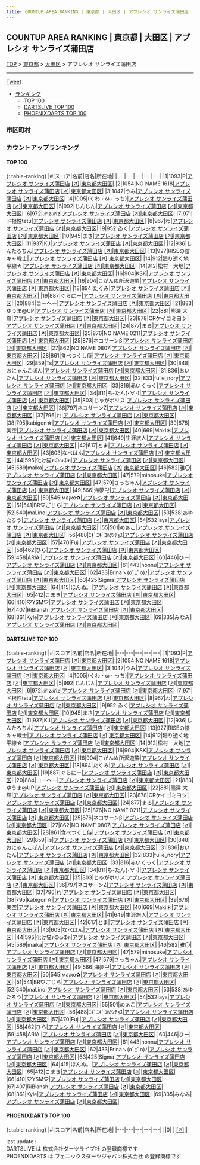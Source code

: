 ```yaml
---
title: COUNTUP AREA RANKING | 東京都 | 大田区 | アプレシオ サンライズ蒲田店
---
```

## COUNTUP AREA RANKING | 東京都 | 大田区 | アプレシオ サンライズ蒲田店

[TOP](/darts/rank/) > [東京都](/darts/rank/東京都/) > [大田区](/darts/rank/東京都/大田区/) > アプレシオ サンライズ蒲田店

___

<a href="https://twitter.com/share?ref_src=twsrc%5Etfw" data-text="COUNTUP AREA RANKING | 東京都大田区アプレシオ サンライズ蒲田店" class="twitter-share-button" data-hashtags="DARTSLIVE,PHOENIXDARTS,darts,ダーツ" data-show-count="false">Tweet</a>

* [ランキング](#カウントアップランキング)
    * [TOP 100](#top-100)
    * [DARTSLIVE TOP 100](#dartslive-top-100)
    * [PHOENIXDARTS TOP 100](#phoenixdarts-top-100)

### 市区町村

<ul>

</ul>

### カウントアップランキング

#### TOP 100



{:.table-ranking}
|#|スコア|名前|店名|所在地|
|---|---|---|---|---|
|1|1093|<span class="rank-name-dl">P</span>|<a href="/darts/rank/shops/05ab45ffa70e6ca20d9b047a20a7ba1e.html">アプレシオ サンライズ蒲田店</a> <a href="https://search.dartslive.com/jp/shop/05ab45ffa70e6ca20d9b047a20a7ba1e">[↗]</a>|<a href="/darts/rank/東京都/大田区">東京都大田区</a>|
|2|1054|<span class="rank-name-dl">NO NAME 1618</span>|<a href="/darts/rank/shops/05ab45ffa70e6ca20d9b047a20a7ba1e.html">アプレシオ サンライズ蒲田店</a> <a href="https://search.dartslive.com/jp/shop/05ab45ffa70e6ca20d9b047a20a7ba1e">[↗]</a>|<a href="/darts/rank/東京都/大田区">東京都大田区</a>|
|3|1047|<span class="rank-name-dl">うみ</span>|<a href="/darts/rank/shops/05ab45ffa70e6ca20d9b047a20a7ba1e.html">アプレシオ サンライズ蒲田店</a> <a href="https://search.dartslive.com/jp/shop/05ab45ffa70e6ca20d9b047a20a7ba1e">[↗]</a>|<a href="/darts/rank/東京都/大田区">東京都大田区</a>|
|4|1005|<span class="rank-name-dl">(くわ・ω・っち)</span>|<a href="/darts/rank/shops/05ab45ffa70e6ca20d9b047a20a7ba1e.html">アプレシオ サンライズ蒲田店</a> <a href="https://search.dartslive.com/jp/shop/05ab45ffa70e6ca20d9b047a20a7ba1e">[↗]</a>|<a href="/darts/rank/東京都/大田区">東京都大田区</a>|
|5|992|<span class="rank-name-dl">じんじん</span>|<a href="/darts/rank/shops/05ab45ffa70e6ca20d9b047a20a7ba1e.html">アプレシオ サンライズ蒲田店</a> <a href="https://search.dartslive.com/jp/shop/05ab45ffa70e6ca20d9b047a20a7ba1e">[↗]</a>|<a href="/darts/rank/東京都/大田区">東京都大田区</a>|
|6|972|<span class="rank-name-dl">ℛizℛiz</span>|<a href="/darts/rank/shops/05ab45ffa70e6ca20d9b047a20a7ba1e.html">アプレシオ サンライズ蒲田店</a> <a href="https://search.dartslive.com/jp/shop/05ab45ffa70e6ca20d9b047a20a7ba1e">[↗]</a>|<a href="/darts/rank/東京都/大田区">東京都大田区</a>|
|7|971|<span class="rank-name-dl">ド根性tetu</span>|<a href="/darts/rank/shops/05ab45ffa70e6ca20d9b047a20a7ba1e.html">アプレシオ サンライズ蒲田店</a> <a href="https://search.dartslive.com/jp/shop/05ab45ffa70e6ca20d9b047a20a7ba1e">[↗]</a>|<a href="/darts/rank/東京都/大田区">東京都大田区</a>|
|8|967|<span class="rank-name-dl">わ</span>|<a href="/darts/rank/shops/05ab45ffa70e6ca20d9b047a20a7ba1e.html">アプレシオ サンライズ蒲田店</a> <a href="https://search.dartslive.com/jp/shop/05ab45ffa70e6ca20d9b047a20a7ba1e">[↗]</a>|<a href="/darts/rank/東京都/大田区">東京都大田区</a>|
|9|952|<span class="rank-name-dl">ゐく</span>|<a href="/darts/rank/shops/05ab45ffa70e6ca20d9b047a20a7ba1e.html">アプレシオ サンライズ蒲田店</a> <a href="https://search.dartslive.com/jp/shop/05ab45ffa70e6ca20d9b047a20a7ba1e">[↗]</a>|<a href="/darts/rank/東京都/大田区">東京都大田区</a>|
|10|945|<span class="rank-name-dl">まさ</span>|<a href="/darts/rank/shops/05ab45ffa70e6ca20d9b047a20a7ba1e.html">アプレシオ サンライズ蒲田店</a> <a href="https://search.dartslive.com/jp/shop/05ab45ffa70e6ca20d9b047a20a7ba1e">[↗]</a>|<a href="/darts/rank/東京都/大田区">東京都大田区</a>|
|11|937|<span class="rank-name-dl">KJ</span>|<a href="/darts/rank/shops/05ab45ffa70e6ca20d9b047a20a7ba1e.html">アプレシオ サンライズ蒲田店</a> <a href="https://search.dartslive.com/jp/shop/05ab45ffa70e6ca20d9b047a20a7ba1e">[↗]</a>|<a href="/darts/rank/東京都/大田区">東京都大田区</a>|
|12|936|<span class="rank-name-dl">しんたろちん</span>|<a href="/darts/rank/shops/05ab45ffa70e6ca20d9b047a20a7ba1e.html">アプレシオ サンライズ蒲田店</a> <a href="https://search.dartslive.com/jp/shop/05ab45ffa70e6ca20d9b047a20a7ba1e">[↗]</a>|<a href="/darts/rank/東京都/大田区">東京都大田区</a>|
|13|927|<span class="rank-name-dl">RISEの陰キャ戦士</span>|<a href="/darts/rank/shops/05ab45ffa70e6ca20d9b047a20a7ba1e.html">アプレシオ サンライズ蒲田店</a> <a href="https://search.dartslive.com/jp/shop/05ab45ffa70e6ca20d9b047a20a7ba1e">[↗]</a>|<a href="/darts/rank/東京都/大田区">東京都大田区</a>|
|14|912|<span class="rank-name-dl">廻り逝く地平線☆</span>|<a href="/darts/rank/shops/05ab45ffa70e6ca20d9b047a20a7ba1e.html">アプレシオ サンライズ蒲田店</a> <a href="https://search.dartslive.com/jp/shop/05ab45ffa70e6ca20d9b047a20a7ba1e">[↗]</a>|<a href="/darts/rank/東京都/大田区">東京都大田区</a>|
|14|912|<span class="rank-name-dl">松村　大地</span>|<a href="/darts/rank/shops/05ab45ffa70e6ca20d9b047a20a7ba1e.html">アプレシオ サンライズ蒲田店</a> <a href="https://search.dartslive.com/jp/shop/05ab45ffa70e6ca20d9b047a20a7ba1e">[↗]</a>|<a href="/darts/rank/東京都/大田区">東京都大田区</a>|
|16|904|<span class="rank-name-dl">KSK</span>|<a href="/darts/rank/shops/05ab45ffa70e6ca20d9b047a20a7ba1e.html">アプレシオ サンライズ蒲田店</a> <a href="https://search.dartslive.com/jp/shop/05ab45ffa70e6ca20d9b047a20a7ba1e">[↗]</a>|<a href="/darts/rank/東京都/大田区">東京都大田区</a>|
|16|904|<span class="rank-name-dl">こがんぬ所沢遊酔</span>|<a href="/darts/rank/shops/05ab45ffa70e6ca20d9b047a20a7ba1e.html">アプレシオ サンライズ蒲田店</a> <a href="https://search.dartslive.com/jp/shop/05ab45ffa70e6ca20d9b047a20a7ba1e">[↗]</a>|<a href="/darts/rank/東京都/大田区">東京都大田区</a>|
|18|894|<span class="rank-name-dl">たくみ</span>|<a href="/darts/rank/shops/05ab45ffa70e6ca20d9b047a20a7ba1e.html">アプレシオ サンライズ蒲田店</a> <a href="https://search.dartslive.com/jp/shop/05ab45ffa70e6ca20d9b047a20a7ba1e">[↗]</a>|<a href="/darts/rank/東京都/大田区">東京都大田区</a>|
|19|887|<span class="rank-name-dl">ぐらにー</span>|<a href="/darts/rank/shops/05ab45ffa70e6ca20d9b047a20a7ba1e.html">アプレシオ サンライズ蒲田店</a> <a href="https://search.dartslive.com/jp/shop/05ab45ffa70e6ca20d9b047a20a7ba1e">[↗]</a>|<a href="/darts/rank/東京都/大田区">東京都大田区</a>|
|20|884|<span class="rank-name-dl">コーヘー</span>|<a href="/darts/rank/shops/05ab45ffa70e6ca20d9b047a20a7ba1e.html">アプレシオ サンライズ蒲田店</a> <a href="https://search.dartslive.com/jp/shop/05ab45ffa70e6ca20d9b047a20a7ba1e">[↗]</a>|<a href="/darts/rank/東京都/大田区">東京都大田区</a>|
|21|883|<span class="rank-name-dl">ゆうま@UP</span>|<a href="/darts/rank/shops/05ab45ffa70e6ca20d9b047a20a7ba1e.html">アプレシオ サンライズ蒲田店</a> <a href="https://search.dartslive.com/jp/shop/05ab45ffa70e6ca20d9b047a20a7ba1e">[↗]</a>|<a href="/darts/rank/東京都/大田区">東京都大田区</a>|
|22|881|<span class="rank-name-dl">熊澤 大輝</span>|<a href="/darts/rank/shops/05ab45ffa70e6ca20d9b047a20a7ba1e.html">アプレシオ サンライズ蒲田店</a> <a href="https://search.dartslive.com/jp/shop/05ab45ffa70e6ca20d9b047a20a7ba1e">[↗]</a>|<a href="/darts/rank/東京都/大田区">東京都大田区</a>|
|23|878|<span class="rank-name-dl">CRケイゴミヨシ</span>|<a href="/darts/rank/shops/05ab45ffa70e6ca20d9b047a20a7ba1e.html">アプレシオ サンライズ蒲田店</a> <a href="https://search.dartslive.com/jp/shop/05ab45ffa70e6ca20d9b047a20a7ba1e">[↗]</a>|<a href="/darts/rank/東京都/大田区">東京都大田区</a>|
|24|877|<span class="rank-name-dl">まる</span>|<a href="/darts/rank/shops/05ab45ffa70e6ca20d9b047a20a7ba1e.html">アプレシオ サンライズ蒲田店</a> <a href="https://search.dartslive.com/jp/shop/05ab45ffa70e6ca20d9b047a20a7ba1e">[↗]</a>|<a href="/darts/rank/東京都/大田区">東京都大田区</a>|
|25|876|<span class="rank-name-dl">NO NAME 0211</span>|<a href="/darts/rank/shops/05ab45ffa70e6ca20d9b047a20a7ba1e.html">アプレシオ サンライズ蒲田店</a> <a href="https://search.dartslive.com/jp/shop/05ab45ffa70e6ca20d9b047a20a7ba1e">[↗]</a>|<a href="/darts/rank/東京都/大田区">東京都大田区</a>|
|25|876|<span class="rank-name-dl">ネコサーンβ</span>|<a href="/darts/rank/shops/05ab45ffa70e6ca20d9b047a20a7ba1e.html">アプレシオ サンライズ蒲田店</a> <a href="https://search.dartslive.com/jp/shop/05ab45ffa70e6ca20d9b047a20a7ba1e">[↗]</a>|<a href="/darts/rank/東京都/大田区">東京都大田区</a>|
|27|862|<span class="rank-name-dl">NO NAME 0807</span>|<a href="/darts/rank/shops/05ab45ffa70e6ca20d9b047a20a7ba1e.html">アプレシオ サンライズ蒲田店</a> <a href="https://search.dartslive.com/jp/shop/05ab45ffa70e6ca20d9b047a20a7ba1e">[↗]</a>|<a href="/darts/rank/東京都/大田区">東京都大田区</a>|
|28|861|<span class="rank-name-dl">食べつくし侍</span>|<a href="/darts/rank/shops/05ab45ffa70e6ca20d9b047a20a7ba1e.html">アプレシオ サンライズ蒲田店</a> <a href="https://search.dartslive.com/jp/shop/05ab45ffa70e6ca20d9b047a20a7ba1e">[↗]</a>|<a href="/darts/rank/東京都/大田区">東京都大田区</a>|
|29|859|<span class="rank-name-dl">Ts</span>|<a href="/darts/rank/shops/05ab45ffa70e6ca20d9b047a20a7ba1e.html">アプレシオ サンライズ蒲田店</a> <a href="https://search.dartslive.com/jp/shop/05ab45ffa70e6ca20d9b047a20a7ba1e">[↗]</a>|<a href="/darts/rank/東京都/大田区">東京都大田区</a>|
|30|848|<span class="rank-name-dl">おにゃんこぽん</span>|<a href="/darts/rank/shops/05ab45ffa70e6ca20d9b047a20a7ba1e.html">アプレシオ サンライズ蒲田店</a> <a href="https://search.dartslive.com/jp/shop/05ab45ffa70e6ca20d9b047a20a7ba1e">[↗]</a>|<a href="/darts/rank/東京都/大田区">東京都大田区</a>|
|31|836|<span class="rank-name-dl">おいたん</span>|<a href="/darts/rank/shops/05ab45ffa70e6ca20d9b047a20a7ba1e.html">アプレシオ サンライズ蒲田店</a> <a href="https://search.dartslive.com/jp/shop/05ab45ffa70e6ca20d9b047a20a7ba1e">[↗]</a>|<a href="/darts/rank/東京都/大田区">東京都大田区</a>|
|32|833|<span class="rank-name-dl">fulie_nory</span>|<a href="/darts/rank/shops/05ab45ffa70e6ca20d9b047a20a7ba1e.html">アプレシオ サンライズ蒲田店</a> <a href="https://search.dartslive.com/jp/shop/05ab45ffa70e6ca20d9b047a20a7ba1e">[↗]</a>|<a href="/darts/rank/東京都/大田区">東京都大田区</a>|
|33|816|<span class="rank-name-dl">赤いくっく</span>|<a href="/darts/rank/shops/05ab45ffa70e6ca20d9b047a20a7ba1e.html">アプレシオ サンライズ蒲田店</a> <a href="https://search.dartslive.com/jp/shop/05ab45ffa70e6ca20d9b047a20a7ba1e">[↗]</a>|<a href="/darts/rank/東京都/大田区">東京都大田区</a>|
|34|811|<span class="rank-name-dl">ち-たん(･∀･)</span>|<a href="/darts/rank/shops/05ab45ffa70e6ca20d9b047a20a7ba1e.html">アプレシオ サンライズ蒲田店</a> <a href="https://search.dartslive.com/jp/shop/05ab45ffa70e6ca20d9b047a20a7ba1e">[↗]</a>|<a href="/darts/rank/東京都/大田区">東京都大田区</a>|
|35|803|<span class="rank-name-dl">じゃがボリス</span>|<a href="/darts/rank/shops/05ab45ffa70e6ca20d9b047a20a7ba1e.html">アプレシオ サンライズ蒲田店</a> <a href="https://search.dartslive.com/jp/shop/05ab45ffa70e6ca20d9b047a20a7ba1e">[↗]</a>|<a href="/darts/rank/東京都/大田区">東京都大田区</a>|
|36|797|<span class="rank-name-dl">ネコサーンΖ</span>|<a href="/darts/rank/shops/05ab45ffa70e6ca20d9b047a20a7ba1e.html">アプレシオ サンライズ蒲田店</a> <a href="https://search.dartslive.com/jp/shop/05ab45ffa70e6ca20d9b047a20a7ba1e">[↗]</a>|<a href="/darts/rank/東京都/大田区">東京都大田区</a>|
|37|796|<span class="rank-name-dl">れ</span>|<a href="/darts/rank/shops/05ab45ffa70e6ca20d9b047a20a7ba1e.html">アプレシオ サンライズ蒲田店</a> <a href="https://search.dartslive.com/jp/shop/05ab45ffa70e6ca20d9b047a20a7ba1e">[↗]</a>|<a href="/darts/rank/東京都/大田区">東京都大田区</a>|
|38|795|<span class="rank-name-dl">kabigon☆</span>|<a href="/darts/rank/shops/05ab45ffa70e6ca20d9b047a20a7ba1e.html">アプレシオ サンライズ蒲田店</a> <a href="https://search.dartslive.com/jp/shop/05ab45ffa70e6ca20d9b047a20a7ba1e">[↗]</a>|<a href="/darts/rank/東京都/大田区">東京都大田区</a>|
|39|678|<span class="rank-name-dl">美空</span>|<a href="/darts/rank/shops/05ab45ffa70e6ca20d9b047a20a7ba1e.html">アプレシオ サンライズ蒲田店</a> <a href="https://search.dartslive.com/jp/shop/05ab45ffa70e6ca20d9b047a20a7ba1e">[↗]</a>|<a href="/darts/rank/東京都/大田区">東京都大田区</a>|
|40|669|<span class="rank-name-dl">Maki＊</span>|<a href="/darts/rank/shops/05ab45ffa70e6ca20d9b047a20a7ba1e.html">アプレシオ サンライズ蒲田店</a> <a href="https://search.dartslive.com/jp/shop/05ab45ffa70e6ca20d9b047a20a7ba1e">[↗]</a>|<a href="/darts/rank/東京都/大田区">東京都大田区</a>|
|41|649|<span class="rank-name-dl">生涯旅人</span>|<a href="/darts/rank/shops/05ab45ffa70e6ca20d9b047a20a7ba1e.html">アプレシオ サンライズ蒲田店</a> <a href="https://search.dartslive.com/jp/shop/05ab45ffa70e6ca20d9b047a20a7ba1e">[↗]</a>|<a href="/darts/rank/東京都/大田区">東京都大田区</a>|
|42|617|<span class="rank-name-dl">とま</span>|<a href="/darts/rank/shops/05ab45ffa70e6ca20d9b047a20a7ba1e.html">アプレシオ サンライズ蒲田店</a> <a href="https://search.dartslive.com/jp/shop/05ab45ffa70e6ca20d9b047a20a7ba1e">[↗]</a>|<a href="/darts/rank/東京都/大田区">東京都大田区</a>|
|43|603|<span class="rank-name-dl">なべはん</span>|<a href="/darts/rank/shops/05ab45ffa70e6ca20d9b047a20a7ba1e.html">アプレシオ サンライズ蒲田店</a> <a href="https://search.dartslive.com/jp/shop/05ab45ffa70e6ca20d9b047a20a7ba1e">[↗]</a>|<a href="/darts/rank/東京都/大田区">東京都大田区</a>|
|44|595|<span class="rank-name-dl">化け猫ฅΦωΦฅ</span>|<a href="/darts/rank/shops/05ab45ffa70e6ca20d9b047a20a7ba1e.html">アプレシオ サンライズ蒲田店</a> <a href="https://search.dartslive.com/jp/shop/05ab45ffa70e6ca20d9b047a20a7ba1e">[↗]</a>|<a href="/darts/rank/東京都/大田区">東京都大田区</a>|
|45|589|<span class="rank-name-dl">maika</span>|<a href="/darts/rank/shops/05ab45ffa70e6ca20d9b047a20a7ba1e.html">アプレシオ サンライズ蒲田店</a> <a href="https://search.dartslive.com/jp/shop/05ab45ffa70e6ca20d9b047a20a7ba1e">[↗]</a>|<a href="/darts/rank/東京都/大田区">東京都大田区</a>|
|46|582|<span class="rank-name-dl">雅〇</span>|<a href="/darts/rank/shops/05ab45ffa70e6ca20d9b047a20a7ba1e.html">アプレシオ サンライズ蒲田店</a> <a href="https://search.dartslive.com/jp/shop/05ab45ffa70e6ca20d9b047a20a7ba1e">[↗]</a>|<a href="/darts/rank/東京都/大田区">東京都大田区</a>|
|47|579|<span class="rank-name-dl">minosuke</span>|<a href="/darts/rank/shops/05ab45ffa70e6ca20d9b047a20a7ba1e.html">アプレシオ サンライズ蒲田店</a> <a href="https://search.dartslive.com/jp/shop/05ab45ffa70e6ca20d9b047a20a7ba1e">[↗]</a>|<a href="/darts/rank/東京都/大田区">東京都大田区</a>|
|47|579|<span class="rank-name-dl">さっちゃん</span>|<a href="/darts/rank/shops/05ab45ffa70e6ca20d9b047a20a7ba1e.html">アプレシオ サンライズ蒲田店</a> <a href="https://search.dartslive.com/jp/shop/05ab45ffa70e6ca20d9b047a20a7ba1e">[↗]</a>|<a href="/darts/rank/東京都/大田区">東京都大田区</a>|
|49|566|<span class="rank-name-dl">海夢卍</span>|<a href="/darts/rank/shops/05ab45ffa70e6ca20d9b047a20a7ba1e.html">アプレシオ サンライズ蒲田店</a> <a href="https://search.dartslive.com/jp/shop/05ab45ffa70e6ca20d9b047a20a7ba1e">[↗]</a>|<a href="/darts/rank/東京都/大田区">東京都大田区</a>|
|50|545|<span class="rank-name-dl">ма¡ко✿</span>|<a href="/darts/rank/shops/05ab45ffa70e6ca20d9b047a20a7ba1e.html">アプレシオ サンライズ蒲田店</a> <a href="https://search.dartslive.com/jp/shop/05ab45ffa70e6ca20d9b047a20a7ba1e">[↗]</a>|<a href="/darts/rank/東京都/大田区">東京都大田区</a>|
|51|541|<span class="rank-name-dl">BR♡ごじら</span>|<a href="/darts/rank/shops/05ab45ffa70e6ca20d9b047a20a7ba1e.html">アプレシオ サンライズ蒲田店</a> <a href="https://search.dartslive.com/jp/shop/05ab45ffa70e6ca20d9b047a20a7ba1e">[↗]</a>|<a href="/darts/rank/東京都/大田区">東京都大田区</a>|
|52|540|<span class="rank-name-dl">maLino</span>|<a href="/darts/rank/shops/05ab45ffa70e6ca20d9b047a20a7ba1e.html">アプレシオ サンライズ蒲田店</a> <a href="https://search.dartslive.com/jp/shop/05ab45ffa70e6ca20d9b047a20a7ba1e">[↗]</a>|<a href="/darts/rank/東京都/大田区">東京都大田区</a>|
|53|538|<span class="rank-name-dl">あゆたろう</span>|<a href="/darts/rank/shops/05ab45ffa70e6ca20d9b047a20a7ba1e.html">アプレシオ サンライズ蒲田店</a> <a href="https://search.dartslive.com/jp/shop/05ab45ffa70e6ca20d9b047a20a7ba1e">[↗]</a>|<a href="/darts/rank/東京都/大田区">東京都大田区</a>|
|54|532|<span class="rank-name-dl">aya</span>|<a href="/darts/rank/shops/05ab45ffa70e6ca20d9b047a20a7ba1e.html">アプレシオ サンライズ蒲田店</a> <a href="https://search.dartslive.com/jp/shop/05ab45ffa70e6ca20d9b047a20a7ba1e">[↗]</a>|<a href="/darts/rank/東京都/大田区">東京都大田区</a>|
|55|501|<span class="rank-name-dl">めぁこ</span>|<a href="/darts/rank/shops/05ab45ffa70e6ca20d9b047a20a7ba1e.html">アプレシオ サンライズ蒲田店</a> <a href="https://search.dartslive.com/jp/shop/05ab45ffa70e6ca20d9b047a20a7ba1e">[↗]</a>|<a href="/darts/rank/東京都/大田区">東京都大田区</a>|
|56|488|<span class="rank-name-dl">ﾆｷﾞﾆｷﾞｺﾊｸﾝﾁｮｽ</span>|<a href="/darts/rank/shops/05ab45ffa70e6ca20d9b047a20a7ba1e.html">アプレシオ サンライズ蒲田店</a> <a href="https://search.dartslive.com/jp/shop/05ab45ffa70e6ca20d9b047a20a7ba1e">[↗]</a>|<a href="/darts/rank/東京都/大田区">東京都大田区</a>|
|57|470|<span class="rank-name-dl">Fuji</span>|<a href="/darts/rank/shops/05ab45ffa70e6ca20d9b047a20a7ba1e.html">アプレシオ サンライズ蒲田店</a> <a href="https://search.dartslive.com/jp/shop/05ab45ffa70e6ca20d9b047a20a7ba1e">[↗]</a>|<a href="/darts/rank/東京都/大田区">東京都大田区</a>|
|58|462|<span class="rank-name-dl">ひら</span>|<a href="/darts/rank/shops/05ab45ffa70e6ca20d9b047a20a7ba1e.html">アプレシオ サンライズ蒲田店</a> <a href="https://search.dartslive.com/jp/shop/05ab45ffa70e6ca20d9b047a20a7ba1e">[↗]</a>|<a href="/darts/rank/東京都/大田区">東京都大田区</a>|
|59|458|<span class="rank-name-dl">ARIA.</span>|<a href="/darts/rank/shops/05ab45ffa70e6ca20d9b047a20a7ba1e.html">アプレシオ サンライズ蒲田店</a> <a href="https://search.dartslive.com/jp/shop/05ab45ffa70e6ca20d9b047a20a7ba1e">[↗]</a>|<a href="/darts/rank/東京都/大田区">東京都大田区</a>|
|60|446|<span class="rank-name-dl">ひー</span>|<a href="/darts/rank/shops/05ab45ffa70e6ca20d9b047a20a7ba1e.html">アプレシオ サンライズ蒲田店</a> <a href="https://search.dartslive.com/jp/shop/05ab45ffa70e6ca20d9b047a20a7ba1e">[↗]</a>|<a href="/darts/rank/東京都/大田区">東京都大田区</a>|
|61|443|<span class="rank-name-dl">honnu</span>|<a href="/darts/rank/shops/05ab45ffa70e6ca20d9b047a20a7ba1e.html">アプレシオ サンライズ蒲田店</a> <a href="https://search.dartslive.com/jp/shop/05ab45ffa70e6ca20d9b047a20a7ba1e">[↗]</a>|<a href="/darts/rank/東京都/大田区">東京都大田区</a>|
|62|433|<span class="rank-name-dl">Erinaヽ(oﾟｪﾟo)ﾉ</span>|<a href="/darts/rank/shops/05ab45ffa70e6ca20d9b047a20a7ba1e.html">アプレシオ サンライズ蒲田店</a> <a href="https://search.dartslive.com/jp/shop/05ab45ffa70e6ca20d9b047a20a7ba1e">[↗]</a>|<a href="/darts/rank/東京都/大田区">東京都大田区</a>|
|63|425|<span class="rank-name-dl">Sigma</span>|<a href="/darts/rank/shops/05ab45ffa70e6ca20d9b047a20a7ba1e.html">アプレシオ サンライズ蒲田店</a> <a href="https://search.dartslive.com/jp/shop/05ab45ffa70e6ca20d9b047a20a7ba1e">[↗]</a>|<a href="/darts/rank/東京都/大田区">東京都大田区</a>|
|64|415|<span class="rank-name-dl">ほんぬ。</span>|<a href="/darts/rank/shops/05ab45ffa70e6ca20d9b047a20a7ba1e.html">アプレシオ サンライズ蒲田店</a> <a href="https://search.dartslive.com/jp/shop/05ab45ffa70e6ca20d9b047a20a7ba1e">[↗]</a>|<a href="/darts/rank/東京都/大田区">東京都大田区</a>|
|65|412|<span class="rank-name-dl">こまき</span>|<a href="/darts/rank/shops/05ab45ffa70e6ca20d9b047a20a7ba1e.html">アプレシオ サンライズ蒲田店</a> <a href="https://search.dartslive.com/jp/shop/05ab45ffa70e6ca20d9b047a20a7ba1e">[↗]</a>|<a href="/darts/rank/東京都/大田区">東京都大田区</a>|
|66|410|<span class="rank-name-dl">♡YSM♡</span>|<a href="/darts/rank/shops/05ab45ffa70e6ca20d9b047a20a7ba1e.html">アプレシオ サンライズ蒲田店</a> <a href="https://search.dartslive.com/jp/shop/05ab45ffa70e6ca20d9b047a20a7ba1e">[↗]</a>|<a href="/darts/rank/東京都/大田区">東京都大田区</a>|
|67|407|<span class="rank-name-dl">RiBlansh</span>|<a href="/darts/rank/shops/05ab45ffa70e6ca20d9b047a20a7ba1e.html">アプレシオ サンライズ蒲田店</a> <a href="https://search.dartslive.com/jp/shop/05ab45ffa70e6ca20d9b047a20a7ba1e">[↗]</a>|<a href="/darts/rank/東京都/大田区">東京都大田区</a>|
|68|361|<span class="rank-name-dl">Kyle</span>|<a href="/darts/rank/shops/05ab45ffa70e6ca20d9b047a20a7ba1e.html">アプレシオ サンライズ蒲田店</a> <a href="https://search.dartslive.com/jp/shop/05ab45ffa70e6ca20d9b047a20a7ba1e">[↗]</a>|<a href="/darts/rank/東京都/大田区">東京都大田区</a>|
|69|335|<span class="rank-name-dl">みなみ</span>|<a href="/darts/rank/shops/05ab45ffa70e6ca20d9b047a20a7ba1e.html">アプレシオ サンライズ蒲田店</a> <a href="https://search.dartslive.com/jp/shop/05ab45ffa70e6ca20d9b047a20a7ba1e">[↗]</a>|<a href="/darts/rank/東京都/大田区">東京都大田区</a>|


#### DARTSLIVE TOP 100



{:.table-ranking}
|#|スコア|名前|店名|所在地|
|---|---|---|---|---|
|1|1093|<span class="rank-name-dl">P</span>|<a href="/darts/rank/shops/05ab45ffa70e6ca20d9b047a20a7ba1e.html">アプレシオ サンライズ蒲田店</a> <a href="https://search.dartslive.com/jp/shop/05ab45ffa70e6ca20d9b047a20a7ba1e">[↗]</a>|<a href="/darts/rank/東京都/大田区">東京都大田区</a>|
|2|1054|<span class="rank-name-dl">NO NAME 1618</span>|<a href="/darts/rank/shops/05ab45ffa70e6ca20d9b047a20a7ba1e.html">アプレシオ サンライズ蒲田店</a> <a href="https://search.dartslive.com/jp/shop/05ab45ffa70e6ca20d9b047a20a7ba1e">[↗]</a>|<a href="/darts/rank/東京都/大田区">東京都大田区</a>|
|3|1047|<span class="rank-name-dl">うみ</span>|<a href="/darts/rank/shops/05ab45ffa70e6ca20d9b047a20a7ba1e.html">アプレシオ サンライズ蒲田店</a> <a href="https://search.dartslive.com/jp/shop/05ab45ffa70e6ca20d9b047a20a7ba1e">[↗]</a>|<a href="/darts/rank/東京都/大田区">東京都大田区</a>|
|4|1005|<span class="rank-name-dl">(くわ・ω・っち)</span>|<a href="/darts/rank/shops/05ab45ffa70e6ca20d9b047a20a7ba1e.html">アプレシオ サンライズ蒲田店</a> <a href="https://search.dartslive.com/jp/shop/05ab45ffa70e6ca20d9b047a20a7ba1e">[↗]</a>|<a href="/darts/rank/東京都/大田区">東京都大田区</a>|
|5|992|<span class="rank-name-dl">じんじん</span>|<a href="/darts/rank/shops/05ab45ffa70e6ca20d9b047a20a7ba1e.html">アプレシオ サンライズ蒲田店</a> <a href="https://search.dartslive.com/jp/shop/05ab45ffa70e6ca20d9b047a20a7ba1e">[↗]</a>|<a href="/darts/rank/東京都/大田区">東京都大田区</a>|
|6|972|<span class="rank-name-dl">ℛizℛiz</span>|<a href="/darts/rank/shops/05ab45ffa70e6ca20d9b047a20a7ba1e.html">アプレシオ サンライズ蒲田店</a> <a href="https://search.dartslive.com/jp/shop/05ab45ffa70e6ca20d9b047a20a7ba1e">[↗]</a>|<a href="/darts/rank/東京都/大田区">東京都大田区</a>|
|7|971|<span class="rank-name-dl">ド根性tetu</span>|<a href="/darts/rank/shops/05ab45ffa70e6ca20d9b047a20a7ba1e.html">アプレシオ サンライズ蒲田店</a> <a href="https://search.dartslive.com/jp/shop/05ab45ffa70e6ca20d9b047a20a7ba1e">[↗]</a>|<a href="/darts/rank/東京都/大田区">東京都大田区</a>|
|8|967|<span class="rank-name-dl">わ</span>|<a href="/darts/rank/shops/05ab45ffa70e6ca20d9b047a20a7ba1e.html">アプレシオ サンライズ蒲田店</a> <a href="https://search.dartslive.com/jp/shop/05ab45ffa70e6ca20d9b047a20a7ba1e">[↗]</a>|<a href="/darts/rank/東京都/大田区">東京都大田区</a>|
|9|952|<span class="rank-name-dl">ゐく</span>|<a href="/darts/rank/shops/05ab45ffa70e6ca20d9b047a20a7ba1e.html">アプレシオ サンライズ蒲田店</a> <a href="https://search.dartslive.com/jp/shop/05ab45ffa70e6ca20d9b047a20a7ba1e">[↗]</a>|<a href="/darts/rank/東京都/大田区">東京都大田区</a>|
|10|945|<span class="rank-name-dl">まさ</span>|<a href="/darts/rank/shops/05ab45ffa70e6ca20d9b047a20a7ba1e.html">アプレシオ サンライズ蒲田店</a> <a href="https://search.dartslive.com/jp/shop/05ab45ffa70e6ca20d9b047a20a7ba1e">[↗]</a>|<a href="/darts/rank/東京都/大田区">東京都大田区</a>|
|11|937|<span class="rank-name-dl">KJ</span>|<a href="/darts/rank/shops/05ab45ffa70e6ca20d9b047a20a7ba1e.html">アプレシオ サンライズ蒲田店</a> <a href="https://search.dartslive.com/jp/shop/05ab45ffa70e6ca20d9b047a20a7ba1e">[↗]</a>|<a href="/darts/rank/東京都/大田区">東京都大田区</a>|
|12|936|<span class="rank-name-dl">しんたろちん</span>|<a href="/darts/rank/shops/05ab45ffa70e6ca20d9b047a20a7ba1e.html">アプレシオ サンライズ蒲田店</a> <a href="https://search.dartslive.com/jp/shop/05ab45ffa70e6ca20d9b047a20a7ba1e">[↗]</a>|<a href="/darts/rank/東京都/大田区">東京都大田区</a>|
|13|927|<span class="rank-name-dl">RISEの陰キャ戦士</span>|<a href="/darts/rank/shops/05ab45ffa70e6ca20d9b047a20a7ba1e.html">アプレシオ サンライズ蒲田店</a> <a href="https://search.dartslive.com/jp/shop/05ab45ffa70e6ca20d9b047a20a7ba1e">[↗]</a>|<a href="/darts/rank/東京都/大田区">東京都大田区</a>|
|14|912|<span class="rank-name-dl">廻り逝く地平線☆</span>|<a href="/darts/rank/shops/05ab45ffa70e6ca20d9b047a20a7ba1e.html">アプレシオ サンライズ蒲田店</a> <a href="https://search.dartslive.com/jp/shop/05ab45ffa70e6ca20d9b047a20a7ba1e">[↗]</a>|<a href="/darts/rank/東京都/大田区">東京都大田区</a>|
|14|912|<span class="rank-name-dl">松村　大地</span>|<a href="/darts/rank/shops/05ab45ffa70e6ca20d9b047a20a7ba1e.html">アプレシオ サンライズ蒲田店</a> <a href="https://search.dartslive.com/jp/shop/05ab45ffa70e6ca20d9b047a20a7ba1e">[↗]</a>|<a href="/darts/rank/東京都/大田区">東京都大田区</a>|
|16|904|<span class="rank-name-dl">KSK</span>|<a href="/darts/rank/shops/05ab45ffa70e6ca20d9b047a20a7ba1e.html">アプレシオ サンライズ蒲田店</a> <a href="https://search.dartslive.com/jp/shop/05ab45ffa70e6ca20d9b047a20a7ba1e">[↗]</a>|<a href="/darts/rank/東京都/大田区">東京都大田区</a>|
|16|904|<span class="rank-name-dl">こがんぬ所沢遊酔</span>|<a href="/darts/rank/shops/05ab45ffa70e6ca20d9b047a20a7ba1e.html">アプレシオ サンライズ蒲田店</a> <a href="https://search.dartslive.com/jp/shop/05ab45ffa70e6ca20d9b047a20a7ba1e">[↗]</a>|<a href="/darts/rank/東京都/大田区">東京都大田区</a>|
|18|894|<span class="rank-name-dl">たくみ</span>|<a href="/darts/rank/shops/05ab45ffa70e6ca20d9b047a20a7ba1e.html">アプレシオ サンライズ蒲田店</a> <a href="https://search.dartslive.com/jp/shop/05ab45ffa70e6ca20d9b047a20a7ba1e">[↗]</a>|<a href="/darts/rank/東京都/大田区">東京都大田区</a>|
|19|887|<span class="rank-name-dl">ぐらにー</span>|<a href="/darts/rank/shops/05ab45ffa70e6ca20d9b047a20a7ba1e.html">アプレシオ サンライズ蒲田店</a> <a href="https://search.dartslive.com/jp/shop/05ab45ffa70e6ca20d9b047a20a7ba1e">[↗]</a>|<a href="/darts/rank/東京都/大田区">東京都大田区</a>|
|20|884|<span class="rank-name-dl">コーヘー</span>|<a href="/darts/rank/shops/05ab45ffa70e6ca20d9b047a20a7ba1e.html">アプレシオ サンライズ蒲田店</a> <a href="https://search.dartslive.com/jp/shop/05ab45ffa70e6ca20d9b047a20a7ba1e">[↗]</a>|<a href="/darts/rank/東京都/大田区">東京都大田区</a>|
|21|883|<span class="rank-name-dl">ゆうま@UP</span>|<a href="/darts/rank/shops/05ab45ffa70e6ca20d9b047a20a7ba1e.html">アプレシオ サンライズ蒲田店</a> <a href="https://search.dartslive.com/jp/shop/05ab45ffa70e6ca20d9b047a20a7ba1e">[↗]</a>|<a href="/darts/rank/東京都/大田区">東京都大田区</a>|
|22|881|<span class="rank-name-dl">熊澤 大輝</span>|<a href="/darts/rank/shops/05ab45ffa70e6ca20d9b047a20a7ba1e.html">アプレシオ サンライズ蒲田店</a> <a href="https://search.dartslive.com/jp/shop/05ab45ffa70e6ca20d9b047a20a7ba1e">[↗]</a>|<a href="/darts/rank/東京都/大田区">東京都大田区</a>|
|23|878|<span class="rank-name-dl">CRケイゴミヨシ</span>|<a href="/darts/rank/shops/05ab45ffa70e6ca20d9b047a20a7ba1e.html">アプレシオ サンライズ蒲田店</a> <a href="https://search.dartslive.com/jp/shop/05ab45ffa70e6ca20d9b047a20a7ba1e">[↗]</a>|<a href="/darts/rank/東京都/大田区">東京都大田区</a>|
|24|877|<span class="rank-name-dl">まる</span>|<a href="/darts/rank/shops/05ab45ffa70e6ca20d9b047a20a7ba1e.html">アプレシオ サンライズ蒲田店</a> <a href="https://search.dartslive.com/jp/shop/05ab45ffa70e6ca20d9b047a20a7ba1e">[↗]</a>|<a href="/darts/rank/東京都/大田区">東京都大田区</a>|
|25|876|<span class="rank-name-dl">NO NAME 0211</span>|<a href="/darts/rank/shops/05ab45ffa70e6ca20d9b047a20a7ba1e.html">アプレシオ サンライズ蒲田店</a> <a href="https://search.dartslive.com/jp/shop/05ab45ffa70e6ca20d9b047a20a7ba1e">[↗]</a>|<a href="/darts/rank/東京都/大田区">東京都大田区</a>|
|25|876|<span class="rank-name-dl">ネコサーンβ</span>|<a href="/darts/rank/shops/05ab45ffa70e6ca20d9b047a20a7ba1e.html">アプレシオ サンライズ蒲田店</a> <a href="https://search.dartslive.com/jp/shop/05ab45ffa70e6ca20d9b047a20a7ba1e">[↗]</a>|<a href="/darts/rank/東京都/大田区">東京都大田区</a>|
|27|862|<span class="rank-name-dl">NO NAME 0807</span>|<a href="/darts/rank/shops/05ab45ffa70e6ca20d9b047a20a7ba1e.html">アプレシオ サンライズ蒲田店</a> <a href="https://search.dartslive.com/jp/shop/05ab45ffa70e6ca20d9b047a20a7ba1e">[↗]</a>|<a href="/darts/rank/東京都/大田区">東京都大田区</a>|
|28|861|<span class="rank-name-dl">食べつくし侍</span>|<a href="/darts/rank/shops/05ab45ffa70e6ca20d9b047a20a7ba1e.html">アプレシオ サンライズ蒲田店</a> <a href="https://search.dartslive.com/jp/shop/05ab45ffa70e6ca20d9b047a20a7ba1e">[↗]</a>|<a href="/darts/rank/東京都/大田区">東京都大田区</a>|
|29|859|<span class="rank-name-dl">Ts</span>|<a href="/darts/rank/shops/05ab45ffa70e6ca20d9b047a20a7ba1e.html">アプレシオ サンライズ蒲田店</a> <a href="https://search.dartslive.com/jp/shop/05ab45ffa70e6ca20d9b047a20a7ba1e">[↗]</a>|<a href="/darts/rank/東京都/大田区">東京都大田区</a>|
|30|848|<span class="rank-name-dl">おにゃんこぽん</span>|<a href="/darts/rank/shops/05ab45ffa70e6ca20d9b047a20a7ba1e.html">アプレシオ サンライズ蒲田店</a> <a href="https://search.dartslive.com/jp/shop/05ab45ffa70e6ca20d9b047a20a7ba1e">[↗]</a>|<a href="/darts/rank/東京都/大田区">東京都大田区</a>|
|31|836|<span class="rank-name-dl">おいたん</span>|<a href="/darts/rank/shops/05ab45ffa70e6ca20d9b047a20a7ba1e.html">アプレシオ サンライズ蒲田店</a> <a href="https://search.dartslive.com/jp/shop/05ab45ffa70e6ca20d9b047a20a7ba1e">[↗]</a>|<a href="/darts/rank/東京都/大田区">東京都大田区</a>|
|32|833|<span class="rank-name-dl">fulie_nory</span>|<a href="/darts/rank/shops/05ab45ffa70e6ca20d9b047a20a7ba1e.html">アプレシオ サンライズ蒲田店</a> <a href="https://search.dartslive.com/jp/shop/05ab45ffa70e6ca20d9b047a20a7ba1e">[↗]</a>|<a href="/darts/rank/東京都/大田区">東京都大田区</a>|
|33|816|<span class="rank-name-dl">赤いくっく</span>|<a href="/darts/rank/shops/05ab45ffa70e6ca20d9b047a20a7ba1e.html">アプレシオ サンライズ蒲田店</a> <a href="https://search.dartslive.com/jp/shop/05ab45ffa70e6ca20d9b047a20a7ba1e">[↗]</a>|<a href="/darts/rank/東京都/大田区">東京都大田区</a>|
|34|811|<span class="rank-name-dl">ち-たん(･∀･)</span>|<a href="/darts/rank/shops/05ab45ffa70e6ca20d9b047a20a7ba1e.html">アプレシオ サンライズ蒲田店</a> <a href="https://search.dartslive.com/jp/shop/05ab45ffa70e6ca20d9b047a20a7ba1e">[↗]</a>|<a href="/darts/rank/東京都/大田区">東京都大田区</a>|
|35|803|<span class="rank-name-dl">じゃがボリス</span>|<a href="/darts/rank/shops/05ab45ffa70e6ca20d9b047a20a7ba1e.html">アプレシオ サンライズ蒲田店</a> <a href="https://search.dartslive.com/jp/shop/05ab45ffa70e6ca20d9b047a20a7ba1e">[↗]</a>|<a href="/darts/rank/東京都/大田区">東京都大田区</a>|
|36|797|<span class="rank-name-dl">ネコサーンΖ</span>|<a href="/darts/rank/shops/05ab45ffa70e6ca20d9b047a20a7ba1e.html">アプレシオ サンライズ蒲田店</a> <a href="https://search.dartslive.com/jp/shop/05ab45ffa70e6ca20d9b047a20a7ba1e">[↗]</a>|<a href="/darts/rank/東京都/大田区">東京都大田区</a>|
|37|796|<span class="rank-name-dl">れ</span>|<a href="/darts/rank/shops/05ab45ffa70e6ca20d9b047a20a7ba1e.html">アプレシオ サンライズ蒲田店</a> <a href="https://search.dartslive.com/jp/shop/05ab45ffa70e6ca20d9b047a20a7ba1e">[↗]</a>|<a href="/darts/rank/東京都/大田区">東京都大田区</a>|
|38|795|<span class="rank-name-dl">kabigon☆</span>|<a href="/darts/rank/shops/05ab45ffa70e6ca20d9b047a20a7ba1e.html">アプレシオ サンライズ蒲田店</a> <a href="https://search.dartslive.com/jp/shop/05ab45ffa70e6ca20d9b047a20a7ba1e">[↗]</a>|<a href="/darts/rank/東京都/大田区">東京都大田区</a>|
|39|678|<span class="rank-name-dl">美空</span>|<a href="/darts/rank/shops/05ab45ffa70e6ca20d9b047a20a7ba1e.html">アプレシオ サンライズ蒲田店</a> <a href="https://search.dartslive.com/jp/shop/05ab45ffa70e6ca20d9b047a20a7ba1e">[↗]</a>|<a href="/darts/rank/東京都/大田区">東京都大田区</a>|
|40|669|<span class="rank-name-dl">Maki＊</span>|<a href="/darts/rank/shops/05ab45ffa70e6ca20d9b047a20a7ba1e.html">アプレシオ サンライズ蒲田店</a> <a href="https://search.dartslive.com/jp/shop/05ab45ffa70e6ca20d9b047a20a7ba1e">[↗]</a>|<a href="/darts/rank/東京都/大田区">東京都大田区</a>|
|41|649|<span class="rank-name-dl">生涯旅人</span>|<a href="/darts/rank/shops/05ab45ffa70e6ca20d9b047a20a7ba1e.html">アプレシオ サンライズ蒲田店</a> <a href="https://search.dartslive.com/jp/shop/05ab45ffa70e6ca20d9b047a20a7ba1e">[↗]</a>|<a href="/darts/rank/東京都/大田区">東京都大田区</a>|
|42|617|<span class="rank-name-dl">とま</span>|<a href="/darts/rank/shops/05ab45ffa70e6ca20d9b047a20a7ba1e.html">アプレシオ サンライズ蒲田店</a> <a href="https://search.dartslive.com/jp/shop/05ab45ffa70e6ca20d9b047a20a7ba1e">[↗]</a>|<a href="/darts/rank/東京都/大田区">東京都大田区</a>|
|43|603|<span class="rank-name-dl">なべはん</span>|<a href="/darts/rank/shops/05ab45ffa70e6ca20d9b047a20a7ba1e.html">アプレシオ サンライズ蒲田店</a> <a href="https://search.dartslive.com/jp/shop/05ab45ffa70e6ca20d9b047a20a7ba1e">[↗]</a>|<a href="/darts/rank/東京都/大田区">東京都大田区</a>|
|44|595|<span class="rank-name-dl">化け猫ฅΦωΦฅ</span>|<a href="/darts/rank/shops/05ab45ffa70e6ca20d9b047a20a7ba1e.html">アプレシオ サンライズ蒲田店</a> <a href="https://search.dartslive.com/jp/shop/05ab45ffa70e6ca20d9b047a20a7ba1e">[↗]</a>|<a href="/darts/rank/東京都/大田区">東京都大田区</a>|
|45|589|<span class="rank-name-dl">maika</span>|<a href="/darts/rank/shops/05ab45ffa70e6ca20d9b047a20a7ba1e.html">アプレシオ サンライズ蒲田店</a> <a href="https://search.dartslive.com/jp/shop/05ab45ffa70e6ca20d9b047a20a7ba1e">[↗]</a>|<a href="/darts/rank/東京都/大田区">東京都大田区</a>|
|46|582|<span class="rank-name-dl">雅〇</span>|<a href="/darts/rank/shops/05ab45ffa70e6ca20d9b047a20a7ba1e.html">アプレシオ サンライズ蒲田店</a> <a href="https://search.dartslive.com/jp/shop/05ab45ffa70e6ca20d9b047a20a7ba1e">[↗]</a>|<a href="/darts/rank/東京都/大田区">東京都大田区</a>|
|47|579|<span class="rank-name-dl">minosuke</span>|<a href="/darts/rank/shops/05ab45ffa70e6ca20d9b047a20a7ba1e.html">アプレシオ サンライズ蒲田店</a> <a href="https://search.dartslive.com/jp/shop/05ab45ffa70e6ca20d9b047a20a7ba1e">[↗]</a>|<a href="/darts/rank/東京都/大田区">東京都大田区</a>|
|47|579|<span class="rank-name-dl">さっちゃん</span>|<a href="/darts/rank/shops/05ab45ffa70e6ca20d9b047a20a7ba1e.html">アプレシオ サンライズ蒲田店</a> <a href="https://search.dartslive.com/jp/shop/05ab45ffa70e6ca20d9b047a20a7ba1e">[↗]</a>|<a href="/darts/rank/東京都/大田区">東京都大田区</a>|
|49|566|<span class="rank-name-dl">海夢卍</span>|<a href="/darts/rank/shops/05ab45ffa70e6ca20d9b047a20a7ba1e.html">アプレシオ サンライズ蒲田店</a> <a href="https://search.dartslive.com/jp/shop/05ab45ffa70e6ca20d9b047a20a7ba1e">[↗]</a>|<a href="/darts/rank/東京都/大田区">東京都大田区</a>|
|50|545|<span class="rank-name-dl">ма¡ко✿</span>|<a href="/darts/rank/shops/05ab45ffa70e6ca20d9b047a20a7ba1e.html">アプレシオ サンライズ蒲田店</a> <a href="https://search.dartslive.com/jp/shop/05ab45ffa70e6ca20d9b047a20a7ba1e">[↗]</a>|<a href="/darts/rank/東京都/大田区">東京都大田区</a>|
|51|541|<span class="rank-name-dl">BR♡ごじら</span>|<a href="/darts/rank/shops/05ab45ffa70e6ca20d9b047a20a7ba1e.html">アプレシオ サンライズ蒲田店</a> <a href="https://search.dartslive.com/jp/shop/05ab45ffa70e6ca20d9b047a20a7ba1e">[↗]</a>|<a href="/darts/rank/東京都/大田区">東京都大田区</a>|
|52|540|<span class="rank-name-dl">maLino</span>|<a href="/darts/rank/shops/05ab45ffa70e6ca20d9b047a20a7ba1e.html">アプレシオ サンライズ蒲田店</a> <a href="https://search.dartslive.com/jp/shop/05ab45ffa70e6ca20d9b047a20a7ba1e">[↗]</a>|<a href="/darts/rank/東京都/大田区">東京都大田区</a>|
|53|538|<span class="rank-name-dl">あゆたろう</span>|<a href="/darts/rank/shops/05ab45ffa70e6ca20d9b047a20a7ba1e.html">アプレシオ サンライズ蒲田店</a> <a href="https://search.dartslive.com/jp/shop/05ab45ffa70e6ca20d9b047a20a7ba1e">[↗]</a>|<a href="/darts/rank/東京都/大田区">東京都大田区</a>|
|54|532|<span class="rank-name-dl">aya</span>|<a href="/darts/rank/shops/05ab45ffa70e6ca20d9b047a20a7ba1e.html">アプレシオ サンライズ蒲田店</a> <a href="https://search.dartslive.com/jp/shop/05ab45ffa70e6ca20d9b047a20a7ba1e">[↗]</a>|<a href="/darts/rank/東京都/大田区">東京都大田区</a>|
|55|501|<span class="rank-name-dl">めぁこ</span>|<a href="/darts/rank/shops/05ab45ffa70e6ca20d9b047a20a7ba1e.html">アプレシオ サンライズ蒲田店</a> <a href="https://search.dartslive.com/jp/shop/05ab45ffa70e6ca20d9b047a20a7ba1e">[↗]</a>|<a href="/darts/rank/東京都/大田区">東京都大田区</a>|
|56|488|<span class="rank-name-dl">ﾆｷﾞﾆｷﾞｺﾊｸﾝﾁｮｽ</span>|<a href="/darts/rank/shops/05ab45ffa70e6ca20d9b047a20a7ba1e.html">アプレシオ サンライズ蒲田店</a> <a href="https://search.dartslive.com/jp/shop/05ab45ffa70e6ca20d9b047a20a7ba1e">[↗]</a>|<a href="/darts/rank/東京都/大田区">東京都大田区</a>|
|57|470|<span class="rank-name-dl">Fuji</span>|<a href="/darts/rank/shops/05ab45ffa70e6ca20d9b047a20a7ba1e.html">アプレシオ サンライズ蒲田店</a> <a href="https://search.dartslive.com/jp/shop/05ab45ffa70e6ca20d9b047a20a7ba1e">[↗]</a>|<a href="/darts/rank/東京都/大田区">東京都大田区</a>|
|58|462|<span class="rank-name-dl">ひら</span>|<a href="/darts/rank/shops/05ab45ffa70e6ca20d9b047a20a7ba1e.html">アプレシオ サンライズ蒲田店</a> <a href="https://search.dartslive.com/jp/shop/05ab45ffa70e6ca20d9b047a20a7ba1e">[↗]</a>|<a href="/darts/rank/東京都/大田区">東京都大田区</a>|
|59|458|<span class="rank-name-dl">ARIA.</span>|<a href="/darts/rank/shops/05ab45ffa70e6ca20d9b047a20a7ba1e.html">アプレシオ サンライズ蒲田店</a> <a href="https://search.dartslive.com/jp/shop/05ab45ffa70e6ca20d9b047a20a7ba1e">[↗]</a>|<a href="/darts/rank/東京都/大田区">東京都大田区</a>|
|60|446|<span class="rank-name-dl">ひー</span>|<a href="/darts/rank/shops/05ab45ffa70e6ca20d9b047a20a7ba1e.html">アプレシオ サンライズ蒲田店</a> <a href="https://search.dartslive.com/jp/shop/05ab45ffa70e6ca20d9b047a20a7ba1e">[↗]</a>|<a href="/darts/rank/東京都/大田区">東京都大田区</a>|
|61|443|<span class="rank-name-dl">honnu</span>|<a href="/darts/rank/shops/05ab45ffa70e6ca20d9b047a20a7ba1e.html">アプレシオ サンライズ蒲田店</a> <a href="https://search.dartslive.com/jp/shop/05ab45ffa70e6ca20d9b047a20a7ba1e">[↗]</a>|<a href="/darts/rank/東京都/大田区">東京都大田区</a>|
|62|433|<span class="rank-name-dl">Erinaヽ(oﾟｪﾟo)ﾉ</span>|<a href="/darts/rank/shops/05ab45ffa70e6ca20d9b047a20a7ba1e.html">アプレシオ サンライズ蒲田店</a> <a href="https://search.dartslive.com/jp/shop/05ab45ffa70e6ca20d9b047a20a7ba1e">[↗]</a>|<a href="/darts/rank/東京都/大田区">東京都大田区</a>|
|63|425|<span class="rank-name-dl">Sigma</span>|<a href="/darts/rank/shops/05ab45ffa70e6ca20d9b047a20a7ba1e.html">アプレシオ サンライズ蒲田店</a> <a href="https://search.dartslive.com/jp/shop/05ab45ffa70e6ca20d9b047a20a7ba1e">[↗]</a>|<a href="/darts/rank/東京都/大田区">東京都大田区</a>|
|64|415|<span class="rank-name-dl">ほんぬ。</span>|<a href="/darts/rank/shops/05ab45ffa70e6ca20d9b047a20a7ba1e.html">アプレシオ サンライズ蒲田店</a> <a href="https://search.dartslive.com/jp/shop/05ab45ffa70e6ca20d9b047a20a7ba1e">[↗]</a>|<a href="/darts/rank/東京都/大田区">東京都大田区</a>|
|65|412|<span class="rank-name-dl">こまき</span>|<a href="/darts/rank/shops/05ab45ffa70e6ca20d9b047a20a7ba1e.html">アプレシオ サンライズ蒲田店</a> <a href="https://search.dartslive.com/jp/shop/05ab45ffa70e6ca20d9b047a20a7ba1e">[↗]</a>|<a href="/darts/rank/東京都/大田区">東京都大田区</a>|
|66|410|<span class="rank-name-dl">♡YSM♡</span>|<a href="/darts/rank/shops/05ab45ffa70e6ca20d9b047a20a7ba1e.html">アプレシオ サンライズ蒲田店</a> <a href="https://search.dartslive.com/jp/shop/05ab45ffa70e6ca20d9b047a20a7ba1e">[↗]</a>|<a href="/darts/rank/東京都/大田区">東京都大田区</a>|
|67|407|<span class="rank-name-dl">RiBlansh</span>|<a href="/darts/rank/shops/05ab45ffa70e6ca20d9b047a20a7ba1e.html">アプレシオ サンライズ蒲田店</a> <a href="https://search.dartslive.com/jp/shop/05ab45ffa70e6ca20d9b047a20a7ba1e">[↗]</a>|<a href="/darts/rank/東京都/大田区">東京都大田区</a>|
|68|361|<span class="rank-name-dl">Kyle</span>|<a href="/darts/rank/shops/05ab45ffa70e6ca20d9b047a20a7ba1e.html">アプレシオ サンライズ蒲田店</a> <a href="https://search.dartslive.com/jp/shop/05ab45ffa70e6ca20d9b047a20a7ba1e">[↗]</a>|<a href="/darts/rank/東京都/大田区">東京都大田区</a>|
|69|335|<span class="rank-name-dl">みなみ</span>|<a href="/darts/rank/shops/05ab45ffa70e6ca20d9b047a20a7ba1e.html">アプレシオ サンライズ蒲田店</a> <a href="https://search.dartslive.com/jp/shop/05ab45ffa70e6ca20d9b047a20a7ba1e">[↗]</a>|<a href="/darts/rank/東京都/大田区">東京都大田区</a>|


#### PHOENIXDARTS TOP 100



{:.table-ranking}
|#|スコア|名前|店名|所在地|
|---|---|---|---|---|
||0|<span class="rank-name-dl"> </span>|<a href="/darts/rank/shops/.html"></a> <a href="">[↗]</a>|<a href="/darts/rank//"></a>|


<div class="footer border-top border-gray-light mt-5 pt-3 text-right text-gray">
    last update : <span style="font-weight: italic" id="foot_last_modified"></span><br />
    DARTSLIVE は 株式会社ダーツライブ社 の登録商標です<br />
    PHOENIXDARTS は フェニックスダーツジャパン株式会社 の登録商標です<br />
</div>

<script src="https://cdnjs.cloudflare.com/ajax/libs/jquery.tablesorter/2.31.3/js/jquery.tablesorter.min.js" integrity="sha512-qzgd5cYSZcosqpzpn7zF2ZId8f/8CHmFKZ8j7mU4OUXTNRd5g+ZHBPsgKEwoqxCtdQvExE5LprwwPAgoicguNg==" crossorigin="anonymous" referrerpolicy="no-referrer"></script>
<link rel="stylesheet" href="https://cdnjs.cloudflare.com/ajax/libs/jquery.tablesorter/2.31.3/css/theme.default.min.css" integrity="sha512-wghhOJkjQX0Lh3NSWvNKeZ0ZpNn+SPVXX1Qyc9OCaogADktxrBiBdKGDoqVUOyhStvMBmJQ8ZdMHiR3wuEq8+w==" crossorigin="anonymous" referrerpolicy="no-referrer" />
<script>
$(function() {
    $(".table-ranking").tablesorter({sortList:[[0, 0]]});
    $("#foot_last_modified").text(formatDate(new Date(document.lastModified), 'yyyy-MM-dd HH:mm:ss'));
});
</script>

<script async src="https://platform.twitter.com/widgets.js" charset="utf-8"></script>